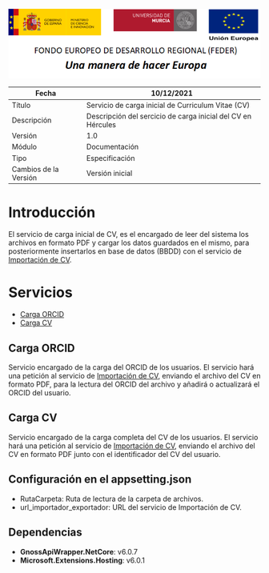 ![](../../Docs/media/CabeceraDocumentosMD.png)

| Fecha         | 10/12/2021                                                   |
| ------------- | ------------------------------------------------------------ |
|Título|Servicio de carga inicial de Curriculum Vitae (CV)| 
|Descripción|Descripción del sercicio de carga inicial del CV en Hércules|
|Versión|1.0|
|Módulo|Documentación|
|Tipo|Especificación|
|Cambios de la Versión|Versión inicial|

# Introducción
El servicio de carga inicial de CV, es el encargado de leer del sistema los archivos en formato PDF y cargar los datos guardados en el mismo, para posteriormente insertarlos en base de datos (BBDD) con el servicio de [Importación de CV](https://github.com/HerculesCRUE/HerculesED/tree/main/src/Hercules.ED.ImportExportCV).

# Servicios
- [Carga ORCID](#carga-orcid)
- [Carga CV](#carga-cv)

## Carga ORCID
Servicio encargado de la carga del ORCID de los usuarios. El servicio hará una petición al servicio de [Importación de CV](https://github.com/HerculesCRUE/HerculesED/tree/main/src/Hercules.ED.ImportExportCV), enviando el archivo del CV en formato PDF, para la lectura del ORCID del archivo y añadirá o actualizará el ORCID del usuario.

## Carga CV
Servicio encargado de la carga completa del CV de los usuarios. El servicio hará una petición al servicio de [Importación de CV](https://github.com/HerculesCRUE/HerculesED/tree/main/src/Hercules.ED.ImportExportCV), enviando el archivo del CV en formato PDF junto con el identificador del CV del usuario.

## Configuración en el appsetting.json
- RutaCarpeta: Ruta de lectura de la carpeta de archivos.
- url_importador_exportador: URL del servicio de Importación de CV.

## Dependencias
- **GnossApiWrapper.NetCore**: v6.0.7
- **Microsoft.Extensions.Hosting**: v6.0.1
